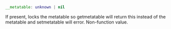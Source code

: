 
```Lua
__metatable: unknown | nil
```
If present, locks the metatable so getmetatable will return this instead of the metatable and setmetatable will error. Non-function value.